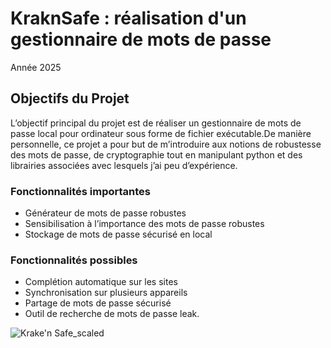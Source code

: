 ﻿# KraknSafe : réalisation d'un gestionnaire de mots de passe

Année 2025

## Objectifs du Projet

L’objectif principal du projet est de réaliser un gestionnaire de mots de passe local pour ordinateur sous forme de fichier exécutable.De manière personnelle, ce projet a pour but de m’introduire aux notions de robustesse des mots de passe, de cryptographie tout en manipulant python et des librairies associées avec lesquels j’ai peu d’expérience.

### Fonctionnalités importantes
+ Générateur de mots de passe robustes
+ Sensibilisation à l’importance des mots de passe robustes
+ Stockage de mots de passe sécurisé en local 

### Fonctionnalités possibles
+ Complétion automatique sur les sites 
+ Synchronisation sur plusieurs appareils
+ Partage de mots de passe sécurisé
+ Outil de recherche de mots de passe leak.

![Krake'n Safe_scaled](https://github.com/user-attachments/assets/62b47173-e66b-440a-8fe8-b78ed1582513)


